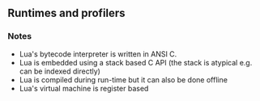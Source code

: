 ## Runtimes and profilers

### Notes

- Lua's bytecode interpreter is written in ANSI C.
- Lua is embedded using a stack based C API (the stack is atypical e.g. can be indexed directly)
- Lua is compiled during run-time but it can also be done offline
- Lua's virtual machine is register based
